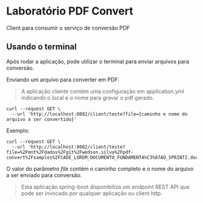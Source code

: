 # Laboratório PDF Convert

Client para consumir o serviço de conversão PDF

## Usando o terminal

Após rodar a aplicação, pode utilizar o terminal para enviar arquivos para conversão.

Enviando um arquivo para converter em PDF:

>  A aplicação cliente contém uma configuração em application.yml indicando o local e o nome para gravar o pdf gerado.

```
curl --request GET \
  --url 'http://localhost:8082/client/teste?file={caminho e nome do arquivo a ser convertido}'

```

Exemplo:

```
curl --request GET \
  --url 'http://localhost:8082/client/teste?file=%2Fmnt%2Fdados%2Fgit%2Fwedson.silva%2Fpdf-convert%2Fsamples%2FCADE_LOREM_DOCUMENTO_FUNDAMENTA%C3%87AO_SPRINT2.docx'
```

O valor do parâmetro *file* contém o caminho completo e o nome do arquivo a ser enviado para conversão.

> Esta aplicação spring-boot disponibiliza um endpoint REST API que pode ser invocado por qualquer aplicação ou client http.
